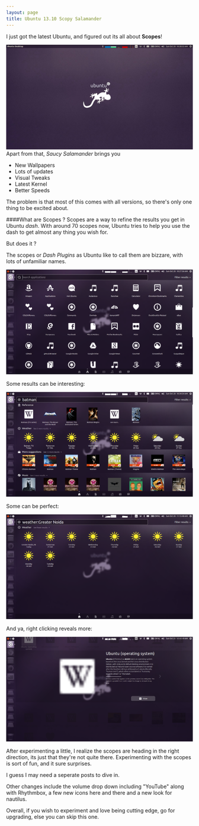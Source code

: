 ```yaml
---
layout: page
title: Ubuntu 13.10 Scopy Salamander
---
```


I just got the latest Ubuntu, and figured out its all about **Scopes**!

![Desktop](/image/saucy/desktop.png)
Apart from that, _Saucy Salamander_ brings you
* New Wallpapers 
* Lots of updates
* Visual Tweaks
* Latest Kernel 
* Better Speeds

The problem is that most of this comes with all versions, so there's only one thing to be excited about.


####What are Scopes ?
Scopes are a way to refine the results you get in Ubuntu *dash*. 
With around 70 scopes now, Ubuntu tries to help you use the dash to get almost any thing you wish for. 

But does it ? 

The scopes or _Dash Plugins_ as Ubuntu like to call them are bizzare, with lots of unfamiliar names. 

![Scopes](/image/saucy/scopes1.png)

Some results can be interesting:

![batman](/image/saucy/batman.png)

Some can be perfect: 

![weather](/image/saucy/weather.png)

And ya, right clicking reveals more: 

![wiki](/image/saucy/wiki.png)

After experimenting a little, I realize the scopes are heading in the right direction, its just that they're not quite there. 
Experimenting with the scopes is sort of fun, and it sure surprises. 

I guess I may need a seperate posts to dive in. 

Other changes include the volume drop down including "YouTube" along with Rhythmbox, a few new icons here and there and a new look for nautilus. 

Overall, if you wish to experiment and love being cutting edge, go for upgrading, else you can skip this one. 

